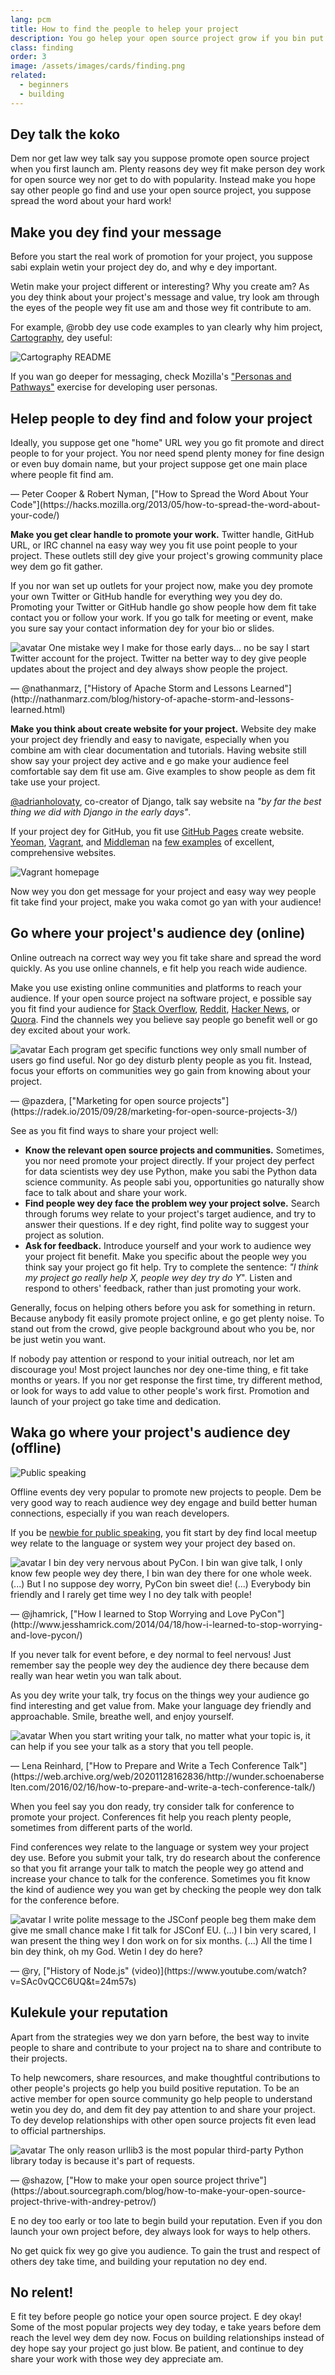 ```yaml
---
lang: pcm
title: How to find the people to helep your project
description: You go helep your open source project grow if you bin put am with people waeh dey happy happy.
class: finding
order: 3
image: /assets/images/cards/finding.png
related:
  - beginners
  - building
---
```


## Dey talk the koko

Dem nor get law wey talk say you suppose promote open source project when you first launch am. Plenty reasons dey wey fit make person dey work for open source wey nor get to do with popularity. Instead make you hope say other people go find and use your open source project, you suppose spread the word about your hard work!

## Make you dey find your message

Before you start the real work of promotion for your project, you suppose sabi explain wetin your project dey do, and why e dey important.

Wetin make your project different or interesting? Why you create am? As you dey think about your project's message and value, try look am through the eyes of the people wey fit use am and those wey fit contribute to am.

For example, @robb dey use code examples to yan clearly why him project, [Cartography](https://github.com/robb/Cartography), dey useful:

![Cartography README](/assets/images/finding-users/cartography.jpg)

If you wan go deeper for messaging, check Mozilla's ["Personas and Pathways"](https://mozillascience.github.io/working-open-workshop/personas_pathways/) exercise for developing user personas.

## Helep people to dey find and folow your project

<aside markdown="1" class="pquote">
  Ideally, you suppose get one "home" URL wey you go fit promote and direct people to for your project. You nor need spend plenty money for fine design or even buy domain name, but your project suppose get one main place where people fit find am.
  <p markdown="1" class="pquote-credit">
— Peter Cooper & Robert Nyman, ["How to Spread the Word About Your Code"](https://hacks.mozilla.org/2013/05/how-to-spread-the-word-about-your-code/)
  </p>
</aside>

**Make you get clear handle to promote your work.** Twitter handle, GitHub URL, or IRC channel na easy way wey you fit use point people to your project. These outlets still dey give your project's growing community place wey dem go fit gather.

If you nor wan set up outlets for your project now, make you dey promote your own Twitter or GitHub handle for everything wey you dey do. Promoting your Twitter or GitHub handle go show people how dem fit take contact you or follow your work. If you go talk for meeting or event, make you sure say your contact information dey for your bio or slides.

<aside markdown="1" class="pquote">
  <img src="https://avatars.githubusercontent.com/nathanmarz?s=180" class="pquote-avatar" alt="avatar">
  One mistake wey I make for those early days... no be say I start Twitter account for the project. Twitter na better way to dey give people updates about the project and dey always show people the project.
  <p markdown="1" class="pquote-credit">
— @nathanmarz, ["History of Apache Storm and Lessons Learned"](http://nathanmarz.com/blog/history-of-apache-storm-and-lessons-learned.html)
  </p>
</aside>

**Make you think about create website for your project.** Website dey make your project dey friendly and easy to navigate, especially when you combine am with clear documentation and tutorials. Having website still show say your project dey active and e go make your audience feel comfortable say dem fit use am. Give examples to show people as dem fit take use your project.

[@adrianholovaty](https://news.ycombinator.com/item?id=7531689), co-creator of Django, talk say website na _"by far the best thing we did with Django in the early days"_.

If your project dey for GitHub, you fit use [GitHub Pages](https://pages.github.com/) create website. [Yeoman](http://yeoman.io/), [Vagrant](https://www.vagrantup.com/), and [Middleman](https://middlemanapp.com/) na [few examples](https://github.com/showcases/github-pages-examples) of excellent, comprehensive websites.

![Vagrant homepage](/assets/images/finding-users/vagrant_homepage.png)

Now wey you don get message for your project and easy way wey people fit take find your project, make you waka comot go yan with your audience!

## Go where your project's audience dey (online)

Online outreach na correct way wey you fit take share and spread the word quickly. As you use online channels, e fit help you reach wide audience.

Make you use existing online communities and platforms to reach your audience. If your open source project na software project, e possible say you fit find your audience for [Stack Overflow](https://stackoverflow.com/), [Reddit](https://www.reddit.com), [Hacker News](https://news.ycombinator.com/), or [Quora](https://www.quora.com/). Find the channels wey you believe say people go benefit well or go dey excited about your work.

<aside markdown="1" class="pquote">
  <img src="https://avatars.githubusercontent.com/pazdera?s=180" class="pquote-avatar" alt="avatar">
  Each program get specific functions wey only small number of users go find useful. Nor go dey disturb plenty people as you fit. Instead, focus your efforts on communities wey go gain from knowing about your project.
  <p markdown="1" class="pquote-credit">
— @pazdera, ["Marketing for open source projects"](https://radek.io/2015/09/28/marketing-for-open-source-projects-3/)
  </p>
</aside>

See as you fit find ways to share your project well:

* **Know the relevant open source projects and communities.** Sometimes, you nor need promote your project directly. If your project dey perfect for data scientists wey dey use Python, make you sabi the Python data science community. As people sabi you, opportunities go naturally show face to talk about and share your work.
* **Find people wey dey face the problem wey your project solve.** Search through forums wey relate to your project's target audience, and try to answer their questions. If e dey right, find polite way to suggest your project as solution.
* **Ask for feedback.** Introduce yourself and your work to audience wey your project fit benefit. Make you specific about the people wey you think say your project go fit help. Try to complete the sentence: _"I think my project go really help X, people wey dey try do Y_". Listen and respond to others' feedback, rather than just promoting your work.

Generally, focus on helping others before you ask for something in return. Because anybody fit easily promote project online, e go get plenty noise. To stand out from the crowd, give people background about who you be, nor be just wetin you want.

If nobody pay attention or respond to your initial outreach, nor let am discourage you! Most project launches nor dey one-time thing, e fit take months or years. If you nor get response the first time, try different method, or look for ways to add value to other people's work first. Promotion and launch of your project go take time and dedication.

## Waka go where your project's audience dey (offline)

![Public speaking](/assets/images/finding-users/public_speaking.jpg)

Offline events dey very popular to promote new projects to people. Dem be very good way to reach audience wey dey engage and build better human connections, especially if you wan reach developers.

If you be [newbie for public speaking](https://speaking.io/), you fit start by dey find local meetup wey relate to the language or system wey your project dey based on.

<aside markdown="1" class="pquote">
  <img src="https://avatars.githubusercontent.com/jhamrick?s=180" class="pquote-avatar" alt="avatar">
  I bin dey very nervous about PyCon. I bin wan give talk, I only know few people wey dey there, I bin wan dey there for one whole week. (...) But I no suppose dey worry, PyCon bin sweet die! (...) Everybody bin friendly and I rarely get time wey I no dey talk with people!
  <p markdown="1" class="pquote-credit">
— @jhamrick, ["How I learned to Stop Worrying and Love PyCon"](http://www.jesshamrick.com/2014/04/18/how-i-learned-to-stop-worrying-and-love-pycon/)
  </p>
</aside>

If you never talk for event before, e dey normal to feel nervous! Just remember say the people wey dey the audience dey there because dem really wan hear wetin you wan talk about.

As you dey write your talk, try focus on the things wey your audience go find interesting and get value from. Make your language dey friendly and approachable. Smile, breathe well, and enjoy yourself.

<aside markdown="1" class="pquote">
  <img src="/assets/images/finding-users/lena.jpg" class="pquote-avatar" alt="avatar">
  When you start writing your talk, no matter what your topic is, it can help if you see your talk as a story that you tell people.
  <p markdown="1" class="pquote-credit">
— Lena Reinhard, ["How to Prepare and Write a Tech Conference Talk"](https://web.archive.org/web/20201128162836/http://wunder.schoenaberselten.com/2016/02/16/how-to-prepare-and-write-a-tech-conference-talk/)
  </p>
</aside>

When you feel say you don ready, try consider talk for conference to promote your project. Conferences fit help you reach plenty people, sometimes from different parts of the world.

Find conferences wey relate to the language or system wey your project dey use. Before you submit your talk, try do research about the conference so that you fit arrange your talk to match the people wey go attend and increase your chance to talk for the conference. Sometimes you fit know the kind of audience wey you wan get by checking the people wey don talk for the conference before.

<aside markdown="1" class="pquote">
  <img src="https://avatars.githubusercontent.com/ry?s=180" class="pquote-avatar" alt= "avatar">
  I write polite message to the JSConf people beg them make dem give me small chance make I fit talk for JSConf EU. (...) I bin very scared, I wan present the thing wey I don work on for six months. (...) All the time I bin dey think, oh my God. Wetin I dey do here?
  <p markdown="1" class="pquote-credit">
— @ry, ["History of Node.js" (video)](https://www.youtube.com/watch?v=SAc0vQCC6UQ&t=24m57s)
  </p>
</aside>

## Kulekule your reputation

Apart from the strategies wey we don yarn before, the best way to invite people to share and contribute to your project na to share and contribute to their projects.

To help newcomers, share resources, and make thoughtful contributions to other people's projects go help you build positive reputation. To be an active member for open source community go help people to understand wetin you dey do, and dem fit dey pay attention to and share your project. To dey develop relationships with other open source projects fit even lead to official partnerships.

<aside markdown="1" class="pquote">
  <img src="https://avatars.githubusercontent.com/shazow?s=180" class="pquote-avatar" alt="avatar">
  The only reason urllib3 is the most popular third-party Python library today is because it's part of requests.
  <p markdown="1" class="pquote-credit">
— @shazow, ["How to make your open source project thrive"](https://about.sourcegraph.com/blog/how-to-make-your-open-source-project-thrive-with-andrey-petrov/)
  </p>
</aside>

E no dey too early or too late to begin build your reputation. Even if you don launch your own project before, dey always look for ways to help others.

No get quick fix wey go give you audience. To gain the trust and respect of others dey take time, and building your reputation no dey end.

## No relent!

E fit tey before people go notice your open source project. E dey okay! Some of the most popular projects wey dey today, e take years before dem reach the level wey dem dey now. Focus on building relationships instead of dey hope say your project go just blow. Be patient, and continue to dey share your work with those wey dey appreciate am.
